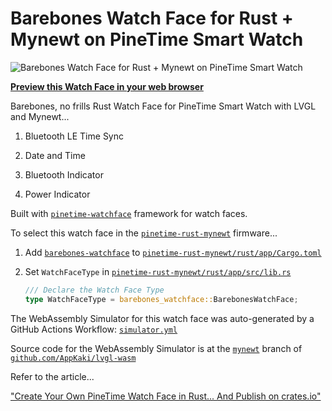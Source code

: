 # Barebones Watch Face for Rust + Mynewt on PineTime Smart Watch

![Barebones Watch Face for Rust + Mynewt on PineTime Smart Watch](https://lupyuen.github.io/images/timesync-title.png)

[__Preview this Watch Face in your web browser__](https://lupyuen.github.io/barebones-watchface/lvgl.html)

Barebones, no frills Rust Watch Face for PineTime Smart Watch with LVGL and Mynewt...

1. Bluetooth LE Time Sync

1. Date and Time

1. Bluetooth Indicator

1. Power Indicator

Built with [`pinetime-watchface`](https://crates.io/crates/pinetime-watchface) framework for watch faces.

To select this watch face in the [`pinetime-rust-mynewt`](https://github.com/lupyuen/pinetime-rust-mynewt) firmware...

1.  Add [`barebones-watchface`](https://crates.io/crates/barebones-watchface) to [`pinetime-rust-mynewt/rust/app/Cargo.toml`](https://github.com/lupyuen/pinetime-rust-mynewt/blob/master/rust/app/Cargo.toml)

1.  Set `WatchFaceType` in [`pinetime-rust-mynewt/rust/app/src/lib.rs`](https://github.com/lupyuen/pinetime-rust-mynewt/blob/master/rust/app/src/lib.rs)

    ```rust
    /// Declare the Watch Face Type
    type WatchFaceType = barebones_watchface::BarebonesWatchFace;
    ```

The WebAssembly Simulator for this watch face was auto-generated by a GitHub Actions Workflow: [`simulator.yml`](.github/workflows/simulator.yml)

Source code for the WebAssembly Simulator is at the [`mynewt`](https://github.com/AppKaki/lvgl-wasm/tree/mynewt) branch of [`github.com/AppKaki/lvgl-wasm`](https://github.com/AppKaki/lvgl-wasm/tree/mynewt)

Refer to the article...

["Create Your Own PineTime Watch Face in Rust... And Publish on crates.io"](https://lupyuen.github.io/pinetime-rust-mynewt/articles/watchface)
